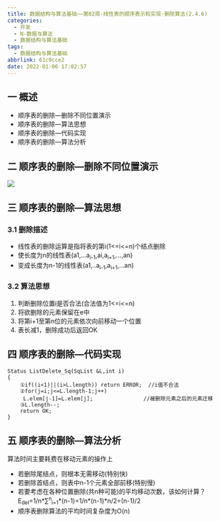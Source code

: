 ```yaml
---
title: 数据结构与算法基础——第02周-线性表的顺序表示和实现-删除算法(2.4.6)
categories:
  - 开发
  - N-数据与算法
  - 数据结构与算法基础
tags:
  - 数据结构与算法基础
abbrlink: 61c9cce2
date: 2022-01-06 17:02:57
---
```

## 一 概述

* 顺序表的删除—删除不同位置演示
* 顺序表的删除—算法思想
* 顺序表的删除—代码实现
* 顺序表的删除—算法分析

<!--more-->

## 二 顺序表的删除—删除不同位置演示
![][1]

## 三 顺序表的删除—算法思想

### 3.1 删除描述

* 线性表的删除运算是指将表的第i(1<=i<=n)个结点删除
* 使长度为n的线性表(a1,...a<sub>i-1</sub>,ai,a<sub>i+1</sub>,...,an)
* 变成长度为n-1的线性表(a1,..a<sub>i-1</sub>,a<sub>i+1</sub>,...an)

### 3.2 算法思想

1. 判断删除位置i是否合法(合法值为1<=i<=n)
2. 将欲删除的元素保留在e中
3. 将第i+1至第n位的元素依次向前移动一个位置
4. 表长减1，删除成功后返回OK

## 四 顺序表的删除—代码实现

```
Status ListDelete_Sq(SqList &L,int i)
{
	①if((i<1)||(i>L.length)) return ERROR;  //i值不合法
	②for(j=i;j<=L.length-1;j++)
	 L.elem[j-1]=L.elem[j];                //被删除元素之后的元素迁移
	③L.length--;
    return OK;
}
```

## 五 顺序表的删除—算法分析

算法时间主要耗费在移动元素的操作上

* 若删除尾结点，则根本无需移动(特别快)
* 若删除首结点，则表中n-1个元素全部前移(特别慢)
* 若要考虑在各种位置删除(共n种可能)的平均移动次数，该如何计算？
  E<sub>del</sub>=1/n\*∑<sup>n</sup><sub>i=1</sub>\*(n-1)=1/n\*(n-1)*n/2=(n-1)/2
* 顺序表删除算法的平均时间复杂度为O(n)


[1]:https://cdn.jsdelivr.net/gh/PGzxc/CDN/blog-data-struct-basic/data-struct-2.4.6-delete.png